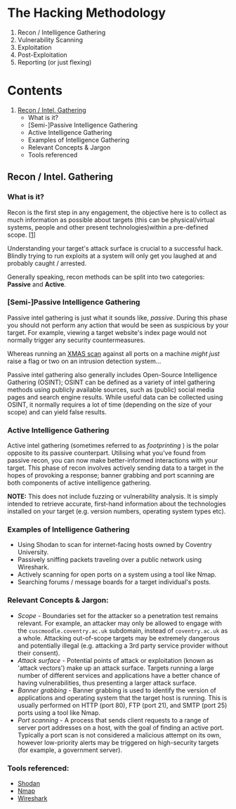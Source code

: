 # The Hacking Methodology
 1. Recon / Intelligence Gathering
 2. Vulnerability Scanning
 3. Exploitation
 4. Post-Exploitation
 5. Reporting (or just flexing)

# Contents
 1. [Recon / Intel. Gathering]
	- What is it?
	- [Semi-]Passive Intelligence Gathering
	- Active Intelligence Gathering
	- Examples of Intelligence Gathering
	- Relevant Concepts & Jargon
	- Tools referenced

## Recon / Intel. Gathering
### What is it?
Recon is the first step in any engagement, the objective here is to collect as much information as possible about targets 
(this can be physical/virtual systems, people and other present technologies)within a pre-defined scope. [[1]]

Understanding your target's attack surface is crucial to a successful hack. Blindly trying to run exploits at a system will only get you
laughed at and probably caught / arrested.

Generally speaking, recon methods can be split into two categories: **Passive** and **Active**.

### [Semi-]Passive Intelligence Gathering
Passive intel gathering is just what it sounds like, *passive*. During this phase you should not perform any action that would be seen as
suspicious by your target. For example, viewing a target website's index page would not normally trigger any security countermeasures.

Whereas running an [XMAS scan] against all ports on a machine *might just* raise a flag or two on an intrusion detection system...

Passive intel gathering also generally includes Open-Source Intelligence Gathering (OSINT); OSINT can be defined as a variety of 
intel gathering methods using publicly available sources, such as (public) social media pages and search engine results. While useful 
data can be collected using OSINT, it normally requires a lot of time (depending on the size of your scope) and can yield false results.

### Active Intelligence Gathering
Active intel gathering (sometimes referred to as *footprinting* ) is the polar opposite to its passive counterpart. Utilising what you've
found from passive recon, you can now make better-informed interactions with your target. This phase of recon involves actively sending
data to a target in the hopes of provoking a response; banner grabbing and port scanning are both components of active 
intelligence gathering.

**NOTE:** This does not include fuzzing or vulnerability analysis. It is simply intended to retrieve accurate, first-hand information 
about the technologies installed on your target (e.g. version numbers, operating system types etc).

### Examples of Intelligence Gathering
 - Using Shodan to scan for internet-facing hosts owned by Coventry University.
 - Passively sniffing packets traveling over a public network using Wireshark.
 - Actively scanning for open ports on a system using a tool like Nmap.
 - Searching forums / message boards for a target individual's posts.

### Relevant Concepts & Jargon:
 - *Scope* - Boundaries set for the attacker so a penetration test remains relevant. For example, an attacker may only be allowed to
 engage with the `cuscmoodle.coventry.ac.uk` subdomain, instead of `coventry.ac.uk` as a whole. Attacking out-of-scope targets may be
 extremely dangerous and potentially illegal (e.g. attacking a 3rd party service provider without their consent).
 - *Attack surface* - Potential points of attack or exploitation (known as 'attack vectors') make up an attack surface. Targets running
 a large number of different services and applications have a better chance of having vulnerabilities, thus presenting a larger attack
 surface.
 - *Banner grabbing* - Banner grabbing is used to identify the version of applications and operating system that the target host 
 is running. This is usually performed on HTTP (port 80), FTP (port 21), and SMTP (port 25) ports using a tool like Nmap.
 - *Port scanning* - A process that sends client requests to a range of server port addresses on a host, with the goal of finding an 
 active port. Typically a port scan is not considered a malicious attempt on its own, however low-priority alerts may be triggered on
 high-security targets (for example, a government server).

### Tools referenced:
 - [Shodan]
 - [Nmap]
 - [Wireshark]

[1]: <http://www.pentest-standard.org/index.php/Intelligence_Gathering#What_it_is>
[2]: <https://en.wikipedia.org/wiki/Open-source_intelligence>
[XMAS scan]: <https://en.wikipedia.org/wiki/Christmas_tree_packet>
[Shodan]: <https://www.shodan.io/>
[Nmap]: <https://nmap.org/>
[Wireshark]: <https://www.wireshark.org/index.html#aboutWS>
[Recon / Intel. Gathering]: <https://github.com/kieran-walker-0/cuscs/blob/master/methodology.md#recon--intel-gathering>
